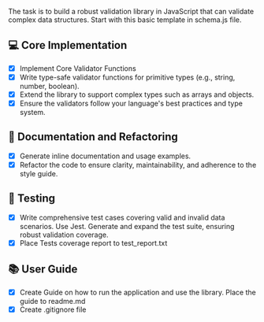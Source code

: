 The task is to build a robust validation library in JavaScript that can validate complex data structures.
Start with this basic template in schema.js file.

## 💻 Core Implementation

- [x] Implement Core Validator Functions
- [x] Write type-safe validator functions for primitive types (e.g., string, number, boolean).
- [x] Extend the library to support complex types such as arrays and objects.
- [x] Ensure the validators follow your language's best practices and type system.

## 📝 Documentation and Refactoring

- [x] Generate inline documentation and usage examples.
- [x] Refactor the code to ensure clarity, maintainability, and adherence to the style guide.

## 🧪 Testing

- [x] Write comprehensive test cases covering valid and invalid data scenarios. Use Jest. Generate and expand the test suite, ensuring robust validation coverage.
- [x] Place Tests coverage report to test_report.txt

## 📚 User Guide

- [x] Create Guide on how to run the application and use the library. Place the guide to readme.md
- [x] Create .gitignore file
